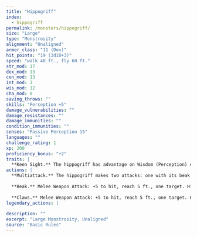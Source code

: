 ```yaml
---
title: "Hippogriff"
index:
  - hippogriff
permalink: /monsters/hippogriff/
size: "Large"
type: "Monstrosity"
alignment: "Unaligned"
armor_class: "11 (Dex)"
hit_points: "19 (3d10+3)"
speed: "walk 40 ft., fly 60 ft."
str_mod: 17
dex_mod: 13
con_mod: 13
int_mod: 2
wis_mod: 12
cha_mod: 8
saving_throws: ""
skills: "Perception +5"
damage_vulnerabilities: ""
damage_resistances: ""
damage_immunities: ""
condition_immunities: ""
senses: "Passive Perception 15"
languages: ""
challenge_rating: 1
xp: 200
proficiency_bonus: "+2"
traits: |
  **Keen Sight.** The hippogriff has advantage on Wisdom (Perception) checks that rely on sight.
actions: |
  **Multiattack.** The hippogriff makes two attacks: one with its beak and one with its claws.
  
  **Beak.** Melee Weapon Attack: +5 to hit, reach 5 ft., one target. Hit: 8 (1d10 + 3) piercing damage.
  
  **Claws.** Melee Weapon Attack: +5 to hit, reach 5 ft., one target. Hit: 10 (2d6 + 3) slashing damage.  
legendary_actions: |
  
description: ""
excerpt: "Large Monstrosity, Unaligned"
source: "Basic Rules"
---
```

